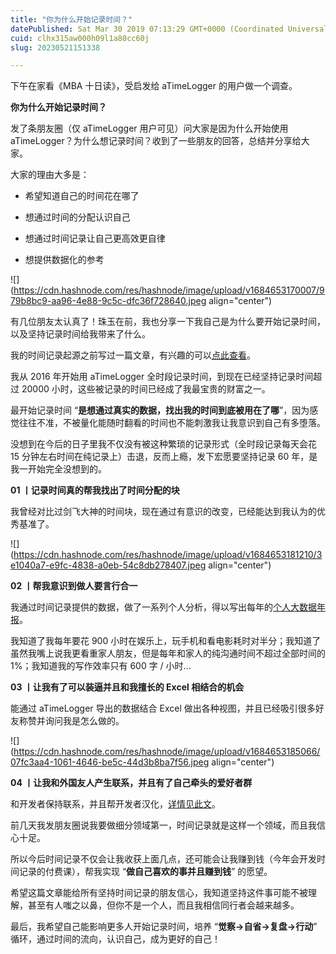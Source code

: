 ```yaml
---
title: "你为什么开始记录时间？"
datePublished: Sat Mar 30 2019 07:13:29 GMT+0000 (Coordinated Universal Time)
cuid: clhx315aw000h09l1a80cc60j
slug: 20230521151338

---
```


下午在家看《MBA 十日读》，受启发给 aTimeLogger 的用户做一个调查。

**你为什么开始记录时间？**

发了条朋友圈（仅 aTimeLogger 用户可见）问大家是因为什么开始使用 aTimeLogger？为什么想记录时间？收到了一些朋友的回答，总结并分享给大家。

大家的理由大多是：

* 希望知道自己的时间花在哪了
    
* 想通过时间的分配认识自己
    
* 想通过时间记录让自己更高效更自律
    
* 想提供数据化的参考
    

![](https://cdn.hashnode.com/res/hashnode/image/upload/v1684653170007/979b8bc9-aa96-4e88-9c5c-dfc36f728640.jpeg align="center")

有几位朋友太认真了！珠玉在前，我也分享一下我自己是为什么要开始记录时间，以及坚持记录时间给我带来了什么。

我的时间记录起源之前写过一篇文章，有兴趣的可以[点此查看](http://mp.weixin.qq.com/s?__biz=MzI3MzU5MDA1OQ==&mid=2247485032&idx=1&sn=acb21dab9e80298f57f65f3a9ea3a1c7&chksm=eb21b42cdc563d3a565d6c98ad7010303e68799b4f29c829a6c1fd89ff190878ddb44f22a899&scene=21#wechat_redirect)。

我从 2016 年开始用 aTimeLogger 全时段记录时间，到现在已经坚持记录时间超过 20000 小时，这些被记录的时间已经成了我最宝贵的财富之一。

最开始记录时间 “**是想通过真实的数据，找出我的时间到底被用在了哪**”，因为感觉往往不准，不被量化能随时翻看的时间也不能刺激我让我意识到自己有多堕落。

没想到在今后的日子里我不仅没有被这种繁琐的记录形式（全时段记录每天会花 15 分钟左右时间在纯记录上）击退，反而上瘾，发下宏愿要坚持记录 60 年，是我一开始完全没想到的。

**01 丨记录时间真的帮我找出了时间分配的块**

我曾经对比过剑飞大神的时间块，现在通过有意识的改变，已经能达到我认为的优秀基准了。

![](https://cdn.hashnode.com/res/hashnode/image/upload/v1684653181210/3e1040a7-e9fc-4838-a0eb-54c8db278407.jpeg align="center")

**02 丨帮我意识到做人要言行合一**

我通过时间记录提供的数据，做了一系列个人分析，得以写出每年的[个人大数据年报](http://mp.weixin.qq.com/s?__biz=MzI3MzU5MDA1OQ==&mid=2247484912&idx=1&sn=519ec99d5c06564d02b9376b5eb895bc&chksm=eb21b7b4dc563ea2f9152c31eda1f0de4013cc6970192cb5594da174349246c611349990f935&scene=21#wechat_redirect)。

我知道了我每年要花 900 小时在娱乐上，玩手机和看电影耗时对半分；我知道了虽然我嘴上说我更看重家人朋友，但是每年和家人的纯沟通时间不超过全部时间的 1%；我知道我的写作效率只有 600 字 / 小时...

**03 丨让我有了可以装逼并且和我擅长的 Excel 相结合的机会**

能通过 aTimeLogger 导出的数据结合 Excel 做出各种视图，并且已经吸引很多好友称赞并询问我是怎么做的。

![](https://cdn.hashnode.com/res/hashnode/image/upload/v1684653185066/07fc3aa4-1061-4646-be5c-44d3b8ba7f56.jpeg align="center")

**04 丨让我和外国友人产生联系，并且有了自己牵头的爱好者群**

和开发者保持联系，并且帮开发者汉化，[详情见此文](http://mp.weixin.qq.com/s?__biz=MzI3MzU5MDA1OQ==&mid=2247484469&idx=1&sn=d780052a3fd340e4faf335d402e01617&chksm=eb21b671dc563f67b404887651840dac2500e52c677b37989bc0df819bb94f9071e5eee145b1&scene=21#wechat_redirect)。

前几天我发朋友圈说我要做细分领域第一，时间记录就是这样一个领域，而且我信心十足。

所以今后时间记录不仅会让我收获上面几点，还可能会让我赚到钱（今年会开发时间记录的付费课），帮我实现 “**做自己喜欢的事并且赚到钱**” 的愿望。

希望这篇文章能给所有坚持时间记录的朋友信心，我知道坚持这件事可能不被理解，甚至有人嗤之以鼻，但你不是一个人，而且我相信同行者会越来越多。

最后，我希望自己能影响更多人开始记录时间，培养 “**觉察→自省→复盘→行动**” 循环，通过时间的流向，认识自己，成为更好的自己！